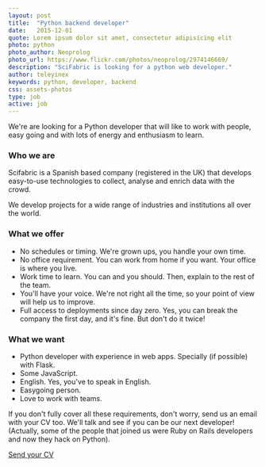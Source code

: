 ```yaml
---
layout: post
title:  "Python backend developer"
date:   2015-12-01 
quote: Lorem ipsum dolor sit amet, consectetur adipisicing elit
photo: python
photo_author: Neoprolog
photo_url: https://www.flickr.com/photos/neoprolog/2974146669/
description: "SciFabric is looking for a python web developer."
author: teleyinex
keywords: python, developer, backend
css: assets-photos
type: job
active: job
---
```


We're are looking for a Python developer that will like to work with people, easy going
and with lots of energy and enthusiasm to learn.

### Who we are

Scifabric is a Spanish based company (registered in the UK) that develops easy-to-use technologies to collect, analyse and enrich data with the crowd. 

We develop projects for a wide range of industries and  institutions all over the world. 


### What we offer

 * No schedules or timing. We're grown ups, you handle your own time. 
 * No office requirement. You can work from home if you want. Your office is where you live.
 * Work time to learn. You can and you should. Then, explain to the rest of the team.
 * You'll have your voice. We're not right all the time, so your point of view will help us to improve. 
 * Full access to deployments since day zero. Yes, you can break the company the first day, and it's fine. But don't do it twice!

### What we want

 * Python developer with experience in web apps. Specially (if possible) with Flask.
 * Some JavaScript.
 * English. Yes, you've to speak in English.
 * Easygoing person.
 * Love to work with teams.

If you don't fully cover all these requirements, don't worry, send us an email with your CV too. We'll talk and see
if you can be our next developer! (Actually, some of the people that joined us were Ruby on Rails developers and now
they hack on Python).

<a href="mailto:daniel@scifabric.com?subject=Backend developer position">Send your CV</a>
